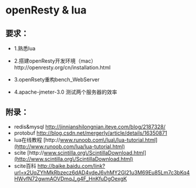 # openResty & lua

## 要求：

* 1.熟悉lua

* 2.搭建openResty开发环境（mac） http:\/\/openresty.org\/cn\/installation.html

* 3.openRsety重构bench\_WebServer

* 4.apache-jmeter-3.0 测试两个服务器的效率


## 附录：

* redis&mysql [http:\/\/jinnianshilongnian.iteye.com\/blog\/2187328\/](http://jinnianshilongnian.iteye.com/blog/2187328/)
* protobuf [http:\/\/blog.csdn.net\/mergerly\/article\/details\/16350871](http://blog.csdn.net/mergerly/article/details/16350871)
* lua在线教程 [http:\/\/www.runoob.com\/lua\/lua-tutorial.html](http://www.runoob.com/lua/lua-tutorial.html)
* scite [http:\/\/www.scintilla.org\/ScintillaDownload.html](http://www.scintilla.org\/ScintillaDownload.html)
* scite百科 
  [http:\/\/baike.baidu.com\/link?url=x2UqZYhMkRbzecz6dAD4vdeJ6vhMY2Gl21u3M69Eu85Lm7c3bKq4HWvfN72gwmAOVDmqJ\_g4F\_HnKfuDgOexgK](http://baike.baidu.com/link?url=x2UqZYhMkRbzecz6dAD4vdeJ6vhMY2Gl21u3M69Eu85Lm7c3bKq4HWvfN72gwmAOVDmqJ_g4F_HnKfuDgOexgK)

